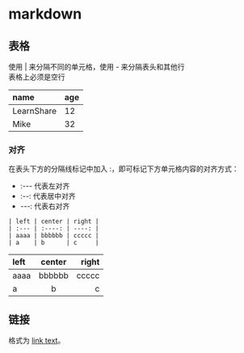 # markdown
## 表格
使用 | 来分隔不同的单元格，使用 - 来分隔表头和其他行</br>
表格上必须是空行

name | age
:---- | ---
LearnShare | 12
Mike |  32
### 对齐
在表头下方的分隔线标记中加入 :，即可标记下方单元格内容的对齐方式：

- :--- 代表左对齐
- :--: 代表居中对齐
- ---: 代表右对齐

```
| left | center | right |
| :--- | :----: | ----: |
| aaaa | bbbbbb | ccccc |
| a    | b      | c     |
```

| left | center | right |
| :--- | :----: | ----: |
| aaaa | bbbbbb | ccccc |
| a    | b      | c     |
## 链接
格式为 [link text](URL 'title text')。
